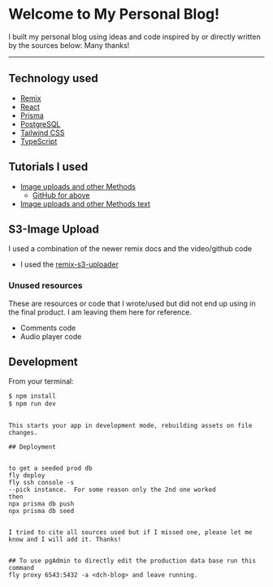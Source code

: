 # Welcome to My Personal Blog!

I built my personal blog using ideas and code inspired by or directly written by the sources below: Many thanks!

---

## Technology used

- [Remix](https://remix.run)
- [React](https://reactjs.org)
- [Prisma](https://prisma.io)
- [PostgreSQL](https://postgresql.org)
- [Tailwind CSS](https://tailwindcss.com)
- [TypeScript](https://www.typescriptlang.org)

## Tutorials I used

- [Image uploads and other Methods](https://youtu.be/Mx9Xsq9JNXo)
  - [GitHub for above](https://github.com/sabinadams/kudos-remix-mongodb-prisma/tree/main/app)
- [Image uploads and other Methods text](https://www.prisma.io/blog/fullstack-remix-prisma-mongodb-3-By5pmN5Nzo1v)

## S3-Image Upload

I used a combination of the newer remix docs and the video/github code

- I used the [remix-s3-uploader](https://github.com/remix-run/remix/tree/main/examples/file-and-s3-upload)

### Unused resources

These are resources or code that I wrote/used but did not end up using in the final product. I am leaving them here for reference.

- Comments code
- Audio player code

## Development

From your terminal:

```sh
$ npm install
$ npm run dev
```

````

This starts your app in development mode, rebuilding assets on file changes.

## Deployment


to get a seeded prod db
fly deploy
fly ssh console -s
--pick instance.  For some reason only the 2nd one worked
then
npx prisma db push
npx prisma db seed


I tried to cite all sources used but if I missed one, please let me know and I will add it. Thanks!


## To use pgAdmin to directly edit the production data base run this command
fly proxy 6543:5432 -a <dch-blog> and leave running.